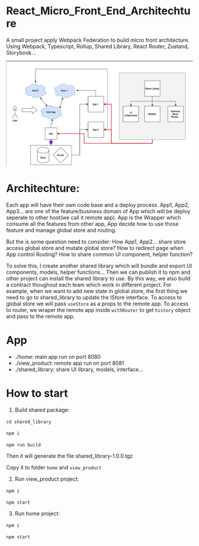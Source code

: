 # React_Micro_Front_End_Architechture
A small project apply Webpack Federation to build micro front architecture. Using Webpack, Typescript, Rollup, Shared Library, React Router, Zustand, Storybook...


![Architechture](https://github.com/Tony1106/React_Micro_Front_End_Architechture/blob/master/architechture.png?raw=true)

# Architechture: 
Each app will have their own code base and a deploy process. App1, App2, App3... are one of the feature/business domain of App which will be deploy seperate to other host(we call it remote app). App is the Wrapper which consume all the features from other app, App decide how to use those feature and manage global store and routing.

But the is some question need to consider: 
How App1, App2... share store access global store and mutate global store? 
How to redirect page when App control Routing?
How to share common UI component, helper function?

To solve this, I create another shared library which will bundle and export UI components, models, helper functions...
Then we can publish it to npm and other project can install the shared library to use. By this way, we also build a contract thoughout each team which work in different project.
For example, when we want to add new state in global store, the first thing we need to go to shared_library to update the IStore interface.
To access to global store we will pass `useStore` as a props to the remote app. 
To access to router, we wraper the remote app inside `withRouter` to get `history` object and pass to the remote app.
# App
* ./home: main app run on port 8080
* ./view_product: remote app run on port 8081
* ./shared_library: share UI library, models, interface...

# How to start

1. Build shared package:

`cd shared_library`

`npm i`

`npm run build`

Then it will generate the file shared_library-1.0.0.tgz

Copy it to folder `home` and `view_product`

2. Run view_product project:

`npm i`

`npm start`

3. Run home project:

`npm i`

`npm start`

